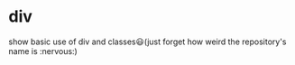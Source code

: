 # div
show basic use of div and classes:smiley:(just forget how weird the repository's name is :nervous:)
